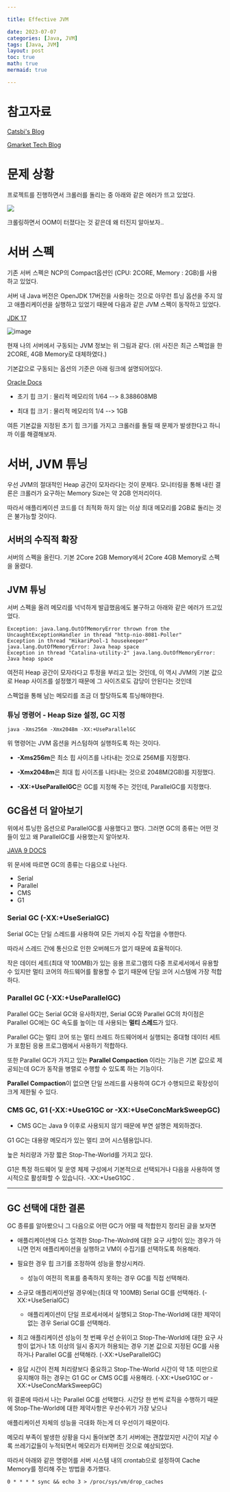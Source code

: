 ```yaml
---

title: Effective JVM

date: 2023-07-07
categories: [Java, JVM]
tags: [Java, JVM]
layout: post
toc: true
math: true
mermaid: true

---
```


# 참고자료

[Catsbi's Blog](https://catsbi.oopy.io/3ddf4078-55f0-4fde-9d51-907613a44c0d)

[Gmarket Tech Blog](https://dev.gmarket.com/62)


# 문제 상황

프로젝트를 진행하면서 크롤러를 돌리는 중 아래와 같은 에러가 뜨고 있었다.

![](https://github.com/K-Diger/K-Diger.github.io/assets/60564431/181f8d12-d4b9-4479-9c82-c4f64ee3231a)

크롤링하면서 OOM이 터졌다는 것 같은데 왜 터진지 알아보자..

# 서버 스펙

기존 서버 스펙은 NCP의 Compact옵션인 (CPU: 2CORE, Memory : 2GB)를 사용하고 있었다.

서버 내 Java 버전은 OpenJDK 17버전을 사용하는 것으로 아무런 튜닝 옵션을 주지 않고 애플리케이션을 실행하고 있었기 때문에 다음과 같은 JVM 스펙이 동작하고 있었다.

[JDK 17](https://docs.oracle.com/javase/specs/jvms/se17/html/jvms-2.html)

![image](https://github.com/K-Diger/K-Diger.github.io/assets/60564431/768fd0fa-5052-48fc-acc6-d70a99a8bc5d)

현재 나의 서버에서 구동되는 JVM 정보는 위 그림과 같다. (위 사진은 최근 스펙업을 한 2CORE, 4GB Memory로 대체하였다.)

기본값으로 구동되는 옵션의 기준은 아래 링크에 설명되어있다.

[Oracle Docs](https://www.oracle.com/java/technologies/ergonomics5.html)


- 초기 힙 크기 : 물리적 메모리의 1/64 --> 8.388608MB

- 최대 힙 크기 : 물리적 메모리의 1/4 --> 1GB

여튼 기본값을 지정된 초기 힙 크기를 가지고 크롤러를 돌릴 때 문제가 발생한다고 하니까 이를 해결해보자.


# 서버, JVM 튜닝

우선 JVM의 절대적인 Heap 공간이 모자라다는 것이 문제다. 모니터링을 통해 내린 결론은 크롤러가 요구하는 Memory Size는 약 2GB 언저리이다.

따라서 애플리케이션 코드를 더 최적화 하지 않는 이상 최대 메모리를 2GB로 돌리는 것은 불가능할 것이다.

## 서버의 수직적 확장

서버의 스펙을 올린다. 기본 2Core 2GB Memory에서 2Core 4GB Memory로 스펙을 올렸다.

## JVM 튜닝

서버 스펙을 올려 메모리를 넉넉하게 발급했음에도 불구하고 아래와 같은 에러가 뜨고있었다.

```text
Exception: java.lang.OutOfMemoryError thrown from the UncaughtExceptionHandler in thread "http-nio-8081-Poller"
Exception in thread "HikariPool-1 housekeeper" java.lang.OutOfMemoryError: Java heap space
Exception in thread "Catalina-utility-2" java.lang.OutOfMemoryError: Java heap space
```

여전히 Heap 공간이 모자라다고 투정을 부리고 있는 것인데, 이 역시 JVM의 기본 값으로 Heap 사이즈를 설정했기 때문에 그 사이즈로도 감당이 안된다는 것인데

스펙업을 통해 남는 메모리를 조금 더 할당하도록 튜닝해야한다.

### 튜닝 명령어 - Heap Size 설정, GC 지정

```shell
java -Xms256m -Xmx2048m -XX:+UseParallelGC
```

위 명령어는 JVM 옵션을 커스텀하여 실행하도록 하는 것이다.

- **-Xms256m**은 최소 힙 사이즈를 나타내는 것으로 256M를 지정했다.

- **-Xmx2048m**은 최대 힙 사이즈를 나타내는 것으로 2048M(2GB)를 지정했다.

- **-XX:+UseParallelGC**은 GC를 지정해 주는 것인데, ParallelGC를 지정했다.

## GC옵션 더 알아보기

위에서 튜닝한 옵션으로 ParallelGC를 사용했다고 했다. 그러면 GC의 종류는 어떤 것들이 있고 왜 ParallelGC를 사용했는지 알아보자.

[JAVA 9 DOCS](https://docs.oracle.com/javase/9/gctuning/available-collectors.htm#JSGCT-GUID-C7B19628-27BA-4945-9004-EC0F08C76003)

위 문서에 따르면 GC의 종류는 다음으로 나뉜다.

- Serial
- Parallel
- CMS
- G1

### Serial GC (-XX:+UseSerialGC)

Serial GC는 단일 스레드를 사용하여 모든 가비지 수집 작업을 수행한다.

따라서 스레드 간에 통신으로 인한 오버헤드가 없기 때문에 효율적이다.

작은 데이터 세트(최대 약 100MB)가 있는 응용 프로그램의 다중 프로세서에서 유용할 수 있지만 멀티 코어의 하드웨어를 활용할 수 없기 때문에 단일 코어 시스템에 가장 적합하다.


### Parallel GC (-XX:+UseParallelGC)

Parallel GC는 Serial GC와 유사하지만, Serial GC와 Parallel GC의 차이점은 Parallel GC에는 GC 속도를 높이는 데 사용되는 **멀티 스레드**가 있다.

Parallel GC는 멀티 코어 또는 멀티 쓰레드 하드웨어에서 실행되는 중대형 데이터 세트가 포함된 응용 프로그램에서 사용하기 적합하다.

또한 Parallel GC가 가지고 있는 **Parallel Compaction** 이라는 기능은 기본 값으로 제공되는데 GC가 동작을 병렬로 수행할 수 있도록 하는 기능이다.

**Parallel Compaction**이 없으면 단일 쓰레드를 사용하여 GC가 수행되므로 확장성이 크게 제한될 수 있다.

### CMS<Concurrent Mark Sweep> GC, G1<Garbage-First> (-XX:+UseG1GC or -XX:+UseConcMarkSweepGC)

- CMS GC는 Java 9 이후로 사용되지 않기 때문에 부연 설명은 제외하겠다.

G1 GC는 대용량 메모리가 있는 멀티 코어 시스템용입니다.

높은 처리량과 가장 짧은 Stop-The-World를 가지고 있다.

G1은 특정 하드웨어 및 운영 체제 구성에서 기본적으로 선택되거나 다음을 사용하여 명시적으로 활성화할 수 있습니다. -XX:+UseG1GC .

---

## GC 선택에 대한 결론

GC 종류를 알아봤으니 그 다음으로 어떤 GC가 어떨 때 적합한지 정리된 글을 보자면

- 애플리케이션에 다소 엄격한 Stop-The-Wolrd에 대한 요구 사항이 있는 경우가 아니면 먼저 애플리케이션을 실행하고 VM이 수집기를 선택하도록 허용해라.

- 필요한 경우 힙 크기를 조정하여 성능을 향상시켜라.
  - 성능이 여전히 목표를 충족하지 못하는 경우 GC를 직접 선택해라.

- 소규모 애플리케이션일 경우에는(최대 약 100MB) Serial GC를 선택해라. (-XX:+UseSerialGC)
  - 애플리케이션이 단일 프로세서에서 실행되고 Stop-The-World에 대한 제약이 없는 경우 Serial GC를 선택해라.

- 최고 애플리케이션 성능이 첫 번째 우선 순위이고 Stop-The-World에 대한 요구 사항이 없거나 1초 이상의 일시 중지가 허용되는 경우 기본 값으로 지정된 GC를 사용하거나 Parallel GC를 선택해라. (-XX:+UseParallelGC)

- 응답 시간이 전체 처리량보다 중요하고 Stop-The-World 시간이 약 1초 미만으로 유지해야 하는 경우는 G1 GC or CMS GC를 사용해라. (-XX:+UseG1GC or -XX:+UseConcMarkSweepGC)

위 결론에 따라서 나는 Parallel GC를 선택했다. 시간당 한 번씩 로직을 수행하기 때문에 Stop-The-World에 대한 제약사항은 우선수위가 가장 낮으나

애플리케이션 자체의 성능을 극대화 하는게 더 우선이기 때문이다.

메모리 부족이 발생한 상황을 다시 돌아보면 초기 서버에는 괜찮았지만 시간이 지날 수록 쓰레기값들이 누적되면서 메모리가 터져버린 것으로 예상되었다.

따라서 아래와 같은 명령어를 서버 시스템 내의 crontab으로 설정하여 Cache Memory를 정리해 주는 방법을 추가했다.

```shell
0 * * * * sync && echo 3 > /proc/sys/vm/drop_caches
```
